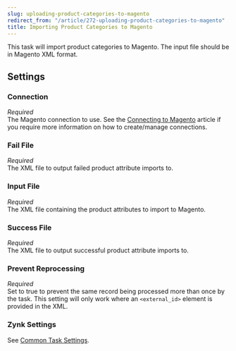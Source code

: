 ```yaml
---
slug: uploading-product-categories-to-magento
redirect_from: "/article/272-uploading-product-categories-to-magento"
title: Importing Product Categories to Magento
---
```

This task will import product categories to Magento. The input file should be in Magento XML format.

## Settings
### Connection
_Required_  
The Magento connection to use. See the [Connecting to Magento](connecting-to-magento) article if you require more information on how to create/manage connections.

### Fail File
_Required_  
The XML file to output failed product attribute imports to.

### Input File
_Required_  
The XML file containing the product attributes to import to Magento.

### Success File
_Required_  
The XML file to output successful product attribute imports to.

### Prevent Reprocessing
_Required_  
Set to true to prevent the same record being processed more than once by the task. This setting will only work where an `<external_id>` element is provided in the XML.

### Zynk Settings
See [Common Task Settings](common-task-settings).